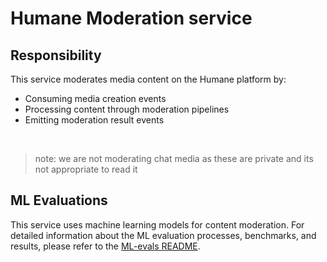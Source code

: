 # Humane Moderation service

## Responsibility

This service moderates media content on the Humane platform by:
- Consuming media creation events
- Processing content through moderation pipelines
- Emitting moderation result events

<br>

> note: we are not moderating chat media as these are private and its not appropriate to read it

## ML Evaluations

This service uses machine learning models for content moderation.
For detailed information about the ML evaluation processes, benchmarks, and results, please refer to the [ML-evals README](./ML-evals/README.md).
